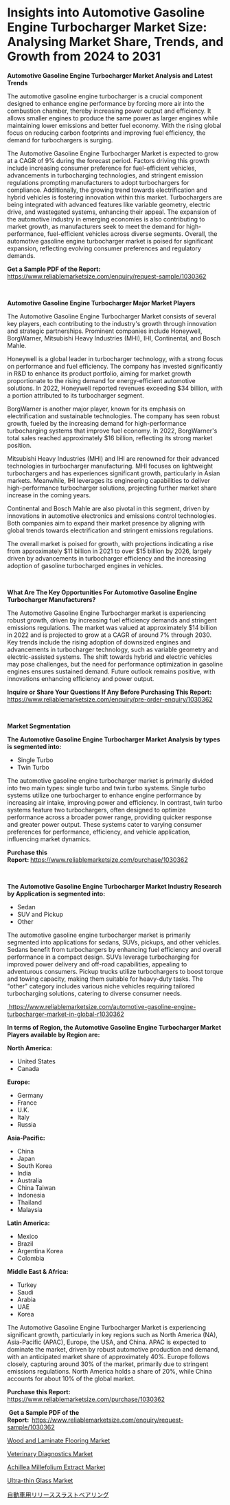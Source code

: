 <p><h1>Insights into Automotive Gasoline Engine Turbocharger Market Size: Analysing Market Share, Trends, and Growth from 2024 to 2031</h1></p><p><strong>Automotive Gasoline Engine Turbocharger Market Analysis and Latest Trends</strong></p>
<p><p>The automotive gasoline engine turbocharger is a crucial component designed to enhance engine performance by forcing more air into the combustion chamber, thereby increasing power output and efficiency. It allows smaller engines to produce the same power as larger engines while maintaining lower emissions and better fuel economy. With the rising global focus on reducing carbon footprints and improving fuel efficiency, the demand for turbochargers is surging.</p><p>The Automotive Gasoline Engine Turbocharger Market is expected to grow at a CAGR of 9% during the forecast period. Factors driving this growth include increasing consumer preference for fuel-efficient vehicles, advancements in turbocharging technologies, and stringent emission regulations prompting manufacturers to adopt turbochargers for compliance. Additionally, the growing trend towards electrification and hybrid vehicles is fostering innovation within this market. Turbochargers are being integrated with advanced features like variable geometry, electric drive, and wastegated systems, enhancing their appeal. The expansion of the automotive industry in emerging economies is also contributing to market growth, as manufacturers seek to meet the demand for high-performance, fuel-efficient vehicles across diverse segments. Overall, the automotive gasoline engine turbocharger market is poised for significant expansion, reflecting evolving consumer preferences and regulatory demands.</p></p>
<p><strong>Get a Sample PDF of the Report:&nbsp;</strong> <a href="https://www.reliablemarketsize.com/enquiry/request-sample/1030362">https://www.reliablemarketsize.com/enquiry/request-sample/1030362</a></p>
<p>&nbsp;</p>
<p><strong>Automotive Gasoline Engine Turbocharger Major Market Players</strong></p>
<p><p>The Automotive Gasoline Engine Turbocharger Market consists of several key players, each contributing to the industry's growth through innovation and strategic partnerships. Prominent companies include Honeywell, BorgWarner, Mitsubishi Heavy Industries (MHI), IHI, Continental, and Bosch Mahle.</p><p>Honeywell is a global leader in turbocharger technology, with a strong focus on performance and fuel efficiency. The company has invested significantly in R&D to enhance its product portfolio, aiming for market growth proportionate to the rising demand for energy-efficient automotive solutions. In 2022, Honeywell reported revenues exceeding $34 billion, with a portion attributed to its turbocharger segment.</p><p>BorgWarner is another major player, known for its emphasis on electrification and sustainable technologies. The company has seen robust growth, fueled by the increasing demand for high-performance turbocharging systems that improve fuel economy. In 2022, BorgWarner's total sales reached approximately $16 billion, reflecting its strong market position.</p><p>Mitsubishi Heavy Industries (MHI) and IHI are renowned for their advanced technologies in turbocharger manufacturing. MHI focuses on lightweight turbochargers and has experiences significant growth, particularly in Asian markets. Meanwhile, IHI leverages its engineering capabilities to deliver high-performance turbocharger solutions, projecting further market share increase in the coming years.</p><p>Continental and Bosch Mahle are also pivotal in this segment, driven by innovations in automotive electronics and emissions control technologies. Both companies aim to expand their market presence by aligning with global trends towards electrification and stringent emissions regulations.</p><p>The overall market is poised for growth, with projections indicating a rise from approximately $11 billion in 2021 to over $15 billion by 2026, largely driven by advancements in turbocharger efficiency and the increasing adoption of gasoline turbocharged engines in vehicles.</p></p>
<p>&nbsp;</p>
<p><strong>What Are The Key Opportunities For Automotive Gasoline Engine Turbocharger Manufacturers?</strong></p>
<p><p>The Automotive Gasoline Engine Turbocharger market is experiencing robust growth, driven by increasing fuel efficiency demands and stringent emissions regulations. The market was valued at approximately $14 billion in 2022 and is projected to grow at a CAGR of around 7% through 2030. Key trends include the rising adoption of downsized engines and advancements in turbocharger technology, such as variable geometry and electric-assisted systems. The shift towards hybrid and electric vehicles may pose challenges, but the need for performance optimization in gasoline engines ensures sustained demand. Future outlook remains positive, with innovations enhancing efficiency and power output.</p></p>
<p><strong>Inquire or Share Your Questions If Any Before Purchasing This Report:</strong> <a href="https://www.reliablemarketsize.com/enquiry/pre-order-enquiry/1030362">https://www.reliablemarketsize.com/enquiry/pre-order-enquiry/1030362</a></p>
<p>&nbsp;</p>
<p><strong>Market Segmentation</strong></p>
<p><strong>The Automotive Gasoline Engine Turbocharger Market Analysis by types is segmented into:</strong></p>
<p><ul><li>Single Turbo</li><li>Twin Turbo</li></ul></p>
<p><p>The automotive gasoline engine turbocharger market is primarily divided into two main types: single turbo and twin turbo systems. Single turbo systems utilize one turbocharger to enhance engine performance by increasing air intake, improving power and efficiency. In contrast, twin turbo systems feature two turbochargers, often designed to optimize performance across a broader power range, providing quicker response and greater power output. These systems cater to varying consumer preferences for performance, efficiency, and vehicle application, influencing market dynamics.</p></p>
<p><strong>Purchase this Report:&nbsp;</strong><a href="https://www.reliablemarketsize.com/purchase/1030362">https://www.reliablemarketsize.com/purchase/1030362</a></p>
<p>&nbsp;</p>
<p><strong>The Automotive Gasoline Engine Turbocharger Market Industry Research by Application is segmented into:</strong></p>
<p><ul><li>Sedan</li><li>SUV and Pickup</li><li>Other</li></ul></p>
<p><p>The automotive gasoline engine turbocharger market is primarily segmented into applications for sedans, SUVs, pickups, and other vehicles. Sedans benefit from turbochargers by enhancing fuel efficiency and overall performance in a compact design. SUVs leverage turbocharging for improved power delivery and off-road capabilities, appealing to adventurous consumers. Pickup trucks utilize turbochargers to boost torque and towing capacity, making them suitable for heavy-duty tasks. The "other" category includes various niche vehicles requiring tailored turbocharging solutions, catering to diverse consumer needs.</p></p>
<p><a href="https://www.reliablemarketsize.com/automotive-gasoline-engine-turbocharger-market-in-global-r1030362">&nbsp;https://www.reliablemarketsize.com/automotive-gasoline-engine-turbocharger-market-in-global-r1030362</a></p>
<p><strong>In terms of Region, the Automotive Gasoline Engine Turbocharger Market Players available by Region are:</strong></p>
<p>
    <p> <strong> North America: </strong>
        <ul>
            <li>United States</li>
            <li>Canada</li>
        </ul>
        </p> 
    <p> <strong> Europe: </strong>
        <ul>
            <li>Germany</li>
            <li>France</li>
            <li>U.K.</li>
            <li>Italy</li>
            <li>Russia</li>
        </ul>
        </p> 
    <p> <strong> Asia-Pacific: </strong>
        <ul>
            <li>China</li>
            <li>Japan</li>
            <li>South Korea</li>
            <li>India</li>
            <li>Australia</li>
            <li>China Taiwan</li>
            <li>Indonesia</li>
            <li>Thailand</li>
            <li>Malaysia</li>
        </ul>
        </p> 
    <p> <strong> Latin America: </strong>
        <ul>
            <li>Mexico</li>
            <li>Brazil</li>
            <li>Argentina Korea</li>
            <li>Colombia</li>
        </ul>
        </p> 
    <p> <strong> Middle East & Africa: </strong>
        <ul>
            <li>Turkey</li>
            <li>Saudi</li>
            <li>Arabia</li>
            <li>UAE</li>
            <li>Korea</li>
        </ul>
    </p>
    </p>
<p><p>The Automotive Gasoline Engine Turbocharger Market is experiencing significant growth, particularly in key regions such as North America (NA), Asia-Pacific (APAC), Europe, the USA, and China. APAC is expected to dominate the market, driven by robust automotive production and demand, with an anticipated market share of approximately 40%. Europe follows closely, capturing around 30% of the market, primarily due to stringent emissions regulations. North America holds a share of 20%, while China accounts for about 10% of the global market.</p></p>
<p><strong>Purchase this Report: </strong><a href="https://www.reliablemarketsize.com/purchase/1030362">https://www.reliablemarketsize.com/purchase/1030362</a></p>
<p>&nbsp;<strong>Get a Sample PDF of the Report:&nbsp;&nbsp;</strong><a href="https://www.reliablemarketsize.com/enquiry/request-sample/1030362">https://www.reliablemarketsize.com/enquiry/request-sample/1030362</a></p>
<p><strong></strong></p>
<p><p><a href="https://medium.com/@sy1omsdeibel/this-report-aims-to-provide-a-comprehensive-presentation-of-the-global-market-for-wood-and-laminate-cbfdc6e111b5">Wood and Laminate Flooring Market</a></p><p><a href="https://www.linkedin.com/pulse/how-regional-markets-adapting-veterinary-diagnostics-market-296if?trackingId=YjKxLXTWSE%2BplSaDRomKtw%3D%3D">Veterinary Diagnostics Market</a></p><p><a href="https://issuu.com/reportprime-2/docs/achillea-millefolium-extract-market_2c0b8ab4a331e8">Achillea Millefolium Extract Market</a></p><p><a href="https://medium.com/@sy1omsdeibel/the-market-study-covers-the-ultra-thin-glass-market-across-various-segments-d51af335c5df">Ultra-thin Glass Market</a></p><p><a href="https://medium.com/@coleensxrkkn/automotive-release-thrust-bearing-e04aad77a456">自動車用リリーススラストベアリング</a></p></p>